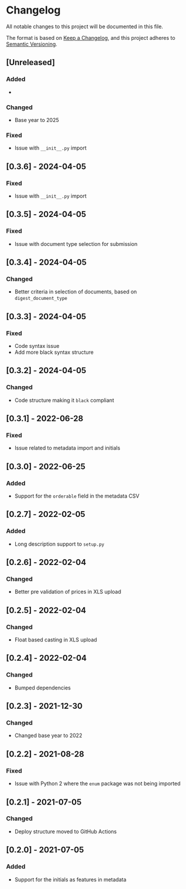 # Changelog

All notable changes to this project will be documented in this file.

The format is based on [Keep a Changelog](https://keepachangelog.com/en/1.0.0/),
and this project adheres to [Semantic Versioning](https://semver.org/spec/v2.0.0.html).

## [Unreleased]

### Added

*

### Changed

* Base year to 2025

### Fixed

* Issue with `__init__.py` import

## [0.3.6] - 2024-04-05

### Fixed

* Issue with `__init__.py` import

## [0.3.5] - 2024-04-05

### Fixed

* Issue with document type selection for submission

## [0.3.4] - 2024-04-05

### Changed

* Better criteria in selection of documents, based on `digest_document_type`

## [0.3.3] - 2024-04-05

### Fixed

* Code syntax issue
* Add more black syntax structure

## [0.3.2] - 2024-04-05

### Changed

* Code structure making it `black` compliant

## [0.3.1] - 2022-06-28

### Fixed

* Issue related to metadata import and initials

## [0.3.0] - 2022-06-25

### Added

* Support for the `orderable` field in the metadata CSV

## [0.2.7] - 2022-02-05

### Added

* Long description support to `setup.py`

## [0.2.6] - 2022-02-04

### Changed

* Better pre validation of prices in XLS upload

## [0.2.5] - 2022-02-04

### Changed

* Float based casting in XLS upload

## [0.2.4] - 2022-02-04

### Changed

* Bumped dependencies

## [0.2.3] - 2021-12-30

### Changed

* Changed base year to 2022

## [0.2.2] - 2021-08-28

### Fixed

* Issue with Python 2 where the `enum` package was not being imported

## [0.2.1] - 2021-07-05

### Changed

* Deploy structure moved to GitHub Actions

## [0.2.0] - 2021-07-05

### Added

* Support for the initials as features in metadata

